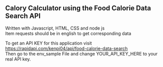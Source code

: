 ## Calory Calculator using the Food Calorie Data Search API
 Written with Javascript, HTML, CSS and node js <br>
 Item requests should be in english to get corresponding data

 To get an API KEY for this application visit <a> https://rapidapi.com/kenpi04/api/food-calorie-data-search </a> <br>
 Then go to the env_sample File and change YOUR_API_KEY_HERE to your real API key.
